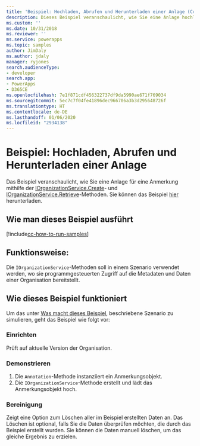 ```yaml
---
title: 'Beispiel: Hochladen, Abrufen und Herunterladen einer Anlage (Common Data Service) | Microsoft-Dokumentation'
description: Dieses Beispiel veranschaulicht, wie Sie eine Anlage hochladen, abrufen und herunterladen.
ms.custom: ''
ms.date: 10/31/2018
ms.reviewer: ''
ms.service: powerapps
ms.topic: samples
author: JimDaly
ms.author: jdaly
manager: ryjones
search.audienceType:
- developer
search.app:
- PowerApps
- D365CE
ms.openlocfilehash: 7e1f871cdf456322737df9da5990ae671f769034
ms.sourcegitcommit: 5ec7c7f04fe41896dec966706a3b3d295648726f
ms.translationtype: HT
ms.contentlocale: de-DE
ms.lasthandoff: 01/06/2020
ms.locfileid: "2934138"
---
```

# <a name="sample-upload-retrieve-and-download-an-attachment"></a>Beispiel: Hochladen, Abrufen und Herunterladen einer Anlage

<!-- https://docs.microsoft.com/dynamics365/customer-engagement/developer/sample-upload-retrieve-download-attachment -->

Das Beispiel veranschaulicht, wie Sie eine Anlage für eine Anmerkung mithilfe der [IOrganizationService.Create](https://docs.microsoft.com/dotnet/api/microsoft.xrm.sdk.iorganizationservice.create?view=dynamics-general-ce-9)- und [IOrganizationService.Retrieve](https://docs.microsoft.com/dotnet/api/microsoft.xrm.sdk.iorganizationservice.retrieve?view=dynamics-general-ce-9)-Methoden. Sie können das Beispiel [hier](https://github.com/Microsoft/PowerApps-Samples/tree/master/cds/orgsvc/C%23/URDAttachement) herunterladen.

## <a name="how-to-run-this-sample"></a>Wie man dieses Beispiel ausführt

[!include[cc-how-to-run-samples](../../includes/cc-how-to-run-samples.md)]


## <a name="what-this-sample-does"></a>Funktionsweise:

Die `IOrganizationService`-Methoden soll in einem Szenario verwendet werden, wo sie programmgesteuerten Zugriff auf die Metadaten und Daten einer Organisation bereitstellt.

## <a name="how-this-sample-works"></a>Wie dieses Beispiel funktioniert

Um das unter [Was macht dieses Beispiel](#what-this-sample-does), beschriebene Szenario zu simulieren, geht das Beispiel wie folgt vor:

### <a name="setup"></a>Einrichten

Prüft auf aktuelle Version der Organisation.

### <a name="demonstrate"></a>Demonstrieren

1. Die `Annotation`-Methode instanziiert ein Anmerkungsobjekt.
1. Die `IOrganizationService`-Methode erstellt und lädt das Anmerkungsobjekt hoch.

### <a name="clean-up"></a>Bereinigung

Zeigt eine Option zum Löschen aller im Beispiel erstellten Daten an. Das Löschen ist optional, falls Sie die Daten überprüfen möchten, die durch das Beispiel erstellt wurden. Sie können die Daten manuell löschen, um das gleiche Ergebnis zu erzielen.
